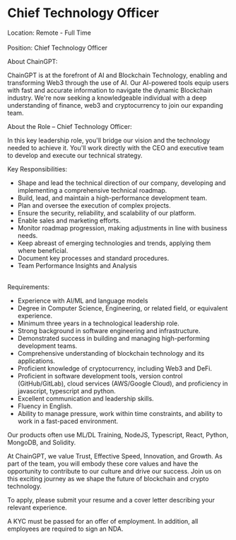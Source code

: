 # Chief Technology Officer

Location: Remote - Full Time\
\
Position: Chief Technology Officer

About ChainGPT:

ChainGPT is at the forefront of AI and Blockchain Technology, enabling and transforming Web3 through the use of AI. Our AI-powered tools equip users with fast and accurate information to navigate the dynamic Blockchain industry. We're now seeking a knowledgeable individual with a deep understanding of finance, web3 and cryptocurrency to join our expanding team.

About the Role – Chief Technology Officer:

In this key leadership role, you'll bridge our vision and the technology needed to achieve it. You'll work directly with the CEO and executive team to develop and execute our technical strategy.

Key Responsibilities:

* Shape and lead the technical direction of our company, developing and implementing a comprehensive technical roadmap.
* Build, lead, and maintain a high-performance development team.
* Plan and oversee the execution of complex projects.
* Ensure the security, reliability, and scalability of our platform.
* Enable sales and marketing efforts.
* Monitor roadmap progression, making adjustments in line with business needs.
* Keep abreast of emerging technologies and trends, applying them where beneficial.
* Document key processes and standard procedures.
* Team Performance Insights and Analysis

\
Requirements:

* Experience with AI/ML and language models
* Degree in Computer Science, Engineering, or related field, or equivalent experience.
* Minimum three years in a technological leadership role.
* Strong background in software engineering and infrastructure.
* Demonstrated success in building and managing high-performing development teams.
* Comprehensive understanding of blockchain technology and its applications.
* Proficient knowledge of cryptocurrency, including Web3 and DeFi.
* Proficient in software development tools, version control (GitHub/GitLab), cloud services (AWS/Google Cloud), and proficiency in javascript, typescript and python.
* Excellent communication and leadership skills.
* Fluency in English.
* Ability to manage pressure, work within time constraints, and ability to work in a fast-paced environment.

Our products often use ML/DL Training, NodeJS, Typescript, React, Python, MongoDB, and Solidity.

At ChainGPT, we value Trust, Effective Speed, Innovation, and Growth. As part of the team, you will embody these core values and have the opportunity to contribute to our culture and drive our success. Join us on this exciting journey as we shape the future of blockchain and crypto technology.

To apply, please submit your resume and a cover letter describing your relevant experience.

A KYC must be passed for an offer of employment. In addition, all employees are required to sign an NDA.
